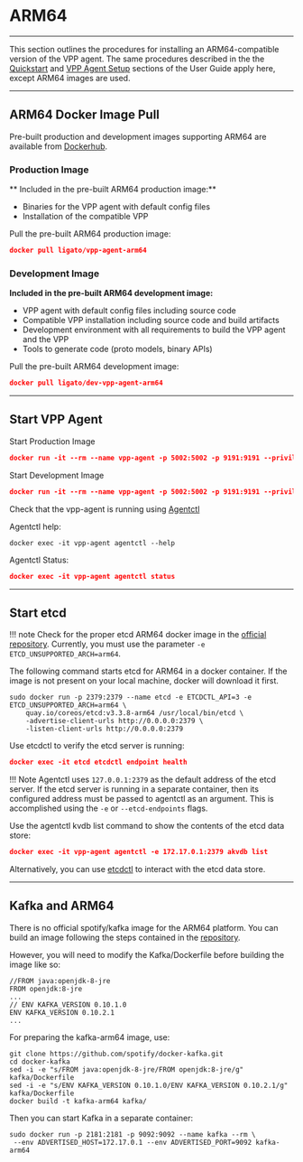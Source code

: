 # ARM64

---

This section outlines the procedures for installing an ARM64-compatible version of the VPP agent. The same procedures described in the the [Quickstart](quickstart.md) and [VPP Agent Setup](get-vpp-agent.md) sections of the User Guide apply here, except ARM64 images are used.  

---

## ARM64 Docker Image Pull

Pre-built production and development images supporting ARM64 are available from [Dockerhub](https://hub.docker.com/u/ligato).

### Production Image

** Included in the pre-built ARM64 production image:**

- Binaries for the VPP agent with default config files
- Installation of the compatible VPP

Pull the pre-built ARM64 production image:
```json
docker pull ligato/vpp-agent-arm64
```

### Development Image

**Included in the pre-built ARM64 development image:**

- VPP agent with default config files including source code
- Compatible VPP installation including source code and build artifacts
- Development environment with all requirements to build the VPP agent and the VPP
- Tools to generate code (proto models, binary APIs)

Pull the pre-built ARM64 development image:
```json
docker pull ligato/dev-vpp-agent-arm64
```
---

## Start VPP Agent

Start Production Image
```json
docker run -it --rm --name vpp-agent -p 5002:5002 -p 9191:9191 --privileged ligato/vpp-agent-arm64
```
Start Development Image
```json
docker run -it --rm --name vpp-agent -p 5002:5002 -p 9191:9191 --privileged ligato/dev-vpp-agent-arm64
```

Check that the vpp-agent is running using [Agentctl](agentctl.md)

Agentctl help:
```
docker exec -it vpp-agent agentctl --help
```
Agentctl Status:
```json
docker exec -it vpp-agent agentctl status
```

---

## Start etcd

!!! note
    Check for the proper etcd ARM64 docker image in the [official repository][etcd]. Currently, you must use the parameter `-e ETCD_UNSUPPORTED_ARCH=arm64`.

The following command starts etcd for ARM64 in a docker container. If the image is not present on your local machine, docker will download it first.
```
sudo docker run -p 2379:2379 --name etcd -e ETCDCTL_API=3 -e ETCD_UNSUPPORTED_ARCH=arm64 \
    quay.io/coreos/etcd:v3.3.8-arm64 /usr/local/bin/etcd \
    -advertise-client-urls http://0.0.0.0:2379 \
    -listen-client-urls http://0.0.0.0:2379
```

Use etcdctl to verify the etcd server is running:
```json
docker exec -it etcd etcdctl endpoint health
```
!!! Note
    Agentctl uses `127.0.0.1:2379` as the default address of the etcd server. If the etcd server is running in a separate container, then its configured address must be passed to agentctl as an argument. This is accomplished using the `-e` or `--etcd-endpoints` flags. 

Use the agentctl kvdb list command to show the contents of the etcd data store:
```json
docker exec -it vpp-agent agentctl -e 172.17.0.1:2379 akvdb list
```
Alternatively, you can use [etcdctl](quickstart.md#51-etcdctl) to interact with the etcd data store. 

---

## Kafka and ARM64

There is no official spotify/kafka image for the ARM64 platform. You can build an image following the steps contained in the [repository][kafka]. 

However, you will need to modify the Kafka/Dockerfile before building the image like so:
```
//FROM java:openjdk-8-jre
FROM openjdk:8-jre
...
// ENV KAFKA_VERSION 0.10.1.0
ENV KAFKA_VERSION 0.10.2.1
...
```
For preparing the kafka-arm64 image, use:

```
git clone https://github.com/spotify/docker-kafka.git
cd docker-kafka
sed -i -e "s/FROM java:openjdk-8-jre/FROM openjdk:8-jre/g" kafka/Dockerfile
sed -i -e "s/ENV KAFKA_VERSION 0.10.1.0/ENV KAFKA_VERSION 0.10.2.1/g" kafka/Dockerfile
docker build -t kafka-arm64 kafka/
```

Then you can start Kafka in a separate container:
```
sudo docker run -p 2181:2181 -p 9092:9092 --name kafka --rm \
 --env ADVERTISED_HOST=172.17.0.1 --env ADVERTISED_PORT=9092 kafka-arm64
```

[agentctl]: ../user-guide/agentctl.md
[dockerhub]: https://hub.docker.com/r/ligato/vpp-agent-arm64/
[etcd]: https://quay.io/repository/coreos/etcd?tag=latest&tab=tags
[kafka]: https://github.com/spotify/docker-kafka#build-from-source
[ligato-arm64-image]: https://hub.docker.com/r/ligato/dev-vpp-agent-arm64/
[ligato-arm64-image-tags]: https://hub.docker.com/r/ligato/dev-vpp-agent-arm64/tags/
